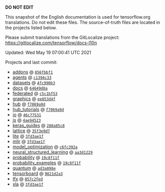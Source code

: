 __DO NOT EDIT__

This snapshot of the English documentation is used for tensorflow.org
translations. Do not edit these files. The source-of-truth files are located in
the projects listed below.

Please submit translations from the GitLocalize project: https://gitlocalize.com/tensorflow/docs-l10n

Updated: Wed May 19 07:00:41 UTC 2021

Projects and last commit:

- [addons](https://github.com/tensorflow/addons/tree/master/docs) @ <a href='https://github.com/tensorflow/addons/commit/856fbbf1800e77e618a8075814ad70d23e802bb2'><code>856fbbf1</code></a>
- [agents](https://github.com/tensorflow/agents/tree/master/docs) @ <a href='https://github.com/tensorflow/agents/commit/c1394c3325f57b3d6dd824e084a9e58f7a11b8b8'><code>c1394c33</code></a>
- [datasets](https://github.com/tensorflow/datasets/tree/master/docs) @ <a href='https://github.com/tensorflow/datasets/commit/4fc990b3426d947c37601df285167f62098f4bba'><code>4fc990b3</code></a>
- [docs](https://github.com/tensorflow/docs/tree/master/site/en) @ <a href='https://github.com/tensorflow/docs/commit/64649d8a280653b091630f904d00a32027cab157'><code>64649d8a</code></a>
- [federated](https://github.com/tensorflow/federated/tree/master/docs) @ <a href='https://github.com/tensorflow/federated/commit/c5c1bf53cd9a0dfd1772d5f671ea852e1fdafb10'><code>c5c1bf53</code></a>
- [graphics](https://github.com/tensorflow/graphics/tree/master/tensorflow_graphics/g3doc) @ <a href='https://github.com/tensorflow/graphics/commit/ee853d4fbd63352ad091c1bb69d4702ccd71a61a'><code>ee853d4f</code></a>
- [hub](https://github.com/tensorflow/hub/tree/master/docs) @ <a href='https://github.com/tensorflow/hub/commit/f7069a9d1f4783bcc398d12bf5a14c72f54382e8'><code>f7069a9d</code></a>
- [hub_tutorials](https://github.com/tensorflow/hub/tree/master/examples/colab) @ <a href='https://github.com/tensorflow/hub/commit/f7069a9d1f4783bcc398d12bf5a14c72f54382e8'><code>f7069a9d</code></a>
- [io](https://github.com/tensorflow/io/tree/master/docs) @ <a href='https://github.com/tensorflow/io/commit/46c775317a66e1997a5758986b1ea5af8751f9d7'><code>46c77531</code></a>
- [js](https://github.com/tensorflow/tfjs-website/tree/master/docs) @ <a href='https://github.com/tensorflow/tfjs-website/commit/4ae945230a7423f2ff6ecea37af63259dad2fa0d'><code>4ae94523</code></a>
- [keras_guides](https://github.com/tensorflow/docs/tree/snapshot-keras/site/en/guide/keras) @ <a href='https://github.com/tensorflow/docs/commit/288a85c8c652050d802d4737ebf21d19254b6672'><code>288a85c8</code></a>
- [lattice](https://github.com/tensorflow/lattice/tree/master/docs) @ <a href='https://github.com/tensorflow/lattice/commit/35f3e9d7da7f90a700d7a903e1818e82965f245c'><code>35f3e9d7</code></a>
- [lite](https://github.com/tensorflow/tensorflow/tree/master/tensorflow/lite/g3doc) @ <a href='https://github.com/tensorflow/tensorflow/commit/3fd3ae1fbb10961dd1aa6805280674c781fd4609'><code>3fd3ae1f</code></a>
- [mlir](https://github.com/tensorflow/tensorflow/tree/master/tensorflow/compiler/mlir/g3doc) @ <a href='https://github.com/tensorflow/tensorflow/commit/3fd3ae1fbb10961dd1aa6805280674c781fd4609'><code>3fd3ae1f</code></a>
- [model_optimization](https://github.com/tensorflow/model-optimization/tree/master/tensorflow_model_optimization/g3doc) @ <a href='https://github.com/tensorflow/model-optimization/commit/c6fc392adae9022e2ba9f1f7e8c829c48afda55a'><code>c6fc392a</code></a>
- [neural_structured_learning](https://github.com/tensorflow/neural-structured-learning/tree/master/g3doc) @ <a href='https://github.com/tensorflow/neural-structured-learning/commit/aa3d1229cd0f92c7a2a2c822d2b0d68f10786949'><code>aa3d1229</code></a>
- [probability](https://github.com/tensorflow/probability/tree/master/tensorflow_probability/g3doc) @ <a href='https://github.com/tensorflow/probability/commit/19c8f11ff3ad5f30162831de44b98dbe69fff3ca'><code>19c8f11f</code></a>
- [probability_examples](https://github.com/tensorflow/probability/tree/master/tensorflow_probability/examples/jupyter_notebooks) @ <a href='https://github.com/tensorflow/probability/commit/19c8f11ff3ad5f30162831de44b98dbe69fff3ca'><code>19c8f11f</code></a>
- [quantum](https://github.com/tensorflow/quantum/tree/master/docs) @ <a href='https://github.com/tensorflow/quantum/commit/ad3a898e27a0aa7ee7e76268375e87c04bbfd162'><code>ad3a898e</code></a>
- [tensorboard](https://github.com/tensorflow/tensorboard/tree/master/docs) @ <a href='https://github.com/tensorflow/tensorboard/commit/9021d2a36cbaa513e6ab089defd269fad8668712'><code>9021d2a3</code></a>
- [tfx](https://github.com/tensorflow/tfx/tree/master/docs) @ <a href='https://github.com/tensorflow/tfx/commit/057c2fede2c41fb1586ef60fa424f52ba0b1821f'><code>057c2fed</code></a>
- [xla](https://github.com/tensorflow/tensorflow/tree/master/tensorflow/compiler/xla/g3doc) @ <a href='https://github.com/tensorflow/tensorflow/commit/3fd3ae1fbb10961dd1aa6805280674c781fd4609'><code>3fd3ae1f</code></a>

